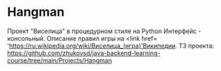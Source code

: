 # Hangman
Проект "Виселица" в процедурном стиле на Python
Интерфейс - консольный. Описание правил игры на <link href= 'https://ru.wikipedia.org/wiki/Виселица_(игра)'Википедии</link>.
ТЗ проекта: https://github.com/zhukovsd/java-backend-learning-course/tree/main/Projects/Hangman
